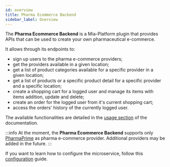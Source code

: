 ```yaml
---
id: overview
title: Pharma Ecommerce Backend
sidebar_label: Overview
---
```

The **Pharma Ecommerce Backend** is a Mia-Platform plugin that provides APIs that can be used to create your own pharmaceutical e-commerce.

It allows through its endpoints to:

- sign up users to the pharma e-commerce providers;
- get the providers available in a given location;
- get a list of product categories available for a specific provider in a given location;
- get a list of products or a specific product detail for a specific provider and a specific location;
- create a shopping cart for a logged user and manage its items with items addition, update and delete;
- create an order for the logged user from it's current shopping cart;
- access the orders' history of the currently logged user.

The available functionalities are detailed in the [usage section][usage-link] of the documentation.

:::info
At the moment, the **Pharma Ecommerce Backend** supports only [PharmaPrime](https://www.pharmaprime.it/) as pharma e-commerce provider. Additional providers may be added in the future.
:::

If you want to learn how to configure the microservice, follow this [configuration][configuration-link] guide.

[configuration-link]: configuration.md
[usage-link]: usage.md
